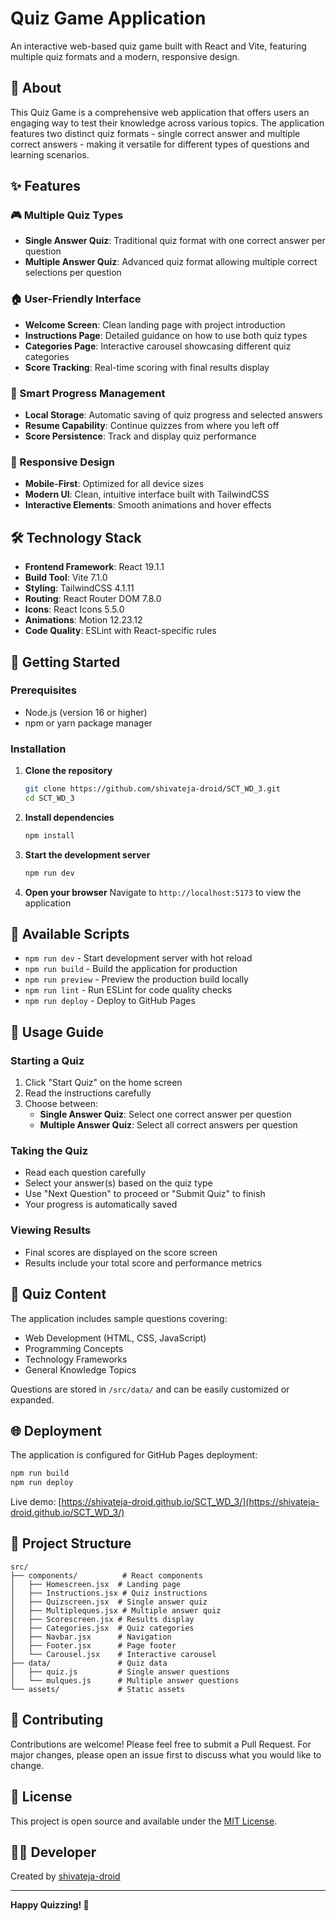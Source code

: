 # Quiz Game Application

An interactive web-based quiz game built with React and Vite, featuring multiple quiz formats and a modern, responsive design.

## 🎯 About

This Quiz Game is a comprehensive web application that offers users an engaging way to test their knowledge across various topics. The application features two distinct quiz formats - single correct answer and multiple correct answers - making it versatile for different types of questions and learning scenarios.

## ✨ Features

### 🎮 Multiple Quiz Types
- **Single Answer Quiz**: Traditional quiz format with one correct answer per question
- **Multiple Answer Quiz**: Advanced quiz format allowing multiple correct selections per question

### 🏠 User-Friendly Interface
- **Welcome Screen**: Clean landing page with project introduction
- **Instructions Page**: Detailed guidance on how to use both quiz types
- **Categories Page**: Interactive carousel showcasing different quiz categories
- **Score Tracking**: Real-time scoring with final results display

### 💾 Smart Progress Management
- **Local Storage**: Automatic saving of quiz progress and selected answers
- **Resume Capability**: Continue quizzes from where you left off
- **Score Persistence**: Track and display quiz performance

### 📱 Responsive Design
- **Mobile-First**: Optimized for all device sizes
- **Modern UI**: Clean, intuitive interface built with TailwindCSS
- **Interactive Elements**: Smooth animations and hover effects

## 🛠️ Technology Stack

- **Frontend Framework**: React 19.1.1
- **Build Tool**: Vite 7.1.0
- **Styling**: TailwindCSS 4.1.11
- **Routing**: React Router DOM 7.8.0
- **Icons**: React Icons 5.5.0
- **Animations**: Motion 12.23.12
- **Code Quality**: ESLint with React-specific rules

## 🚀 Getting Started

### Prerequisites
- Node.js (version 16 or higher)
- npm or yarn package manager

### Installation

1. **Clone the repository**
   ```bash
   git clone https://github.com/shivateja-droid/SCT_WD_3.git
   cd SCT_WD_3
   ```

2. **Install dependencies**
   ```bash
   npm install
   ```

3. **Start the development server**
   ```bash
   npm run dev
   ```

4. **Open your browser**
   Navigate to `http://localhost:5173` to view the application

## 📝 Available Scripts

- `npm run dev` - Start development server with hot reload
- `npm run build` - Build the application for production
- `npm run preview` - Preview the production build locally
- `npm run lint` - Run ESLint for code quality checks
- `npm run deploy` - Deploy to GitHub Pages

## 📖 Usage Guide

### Starting a Quiz
1. Click "Start Quiz" on the home screen
2. Read the instructions carefully
3. Choose between:
   - **Single Answer Quiz**: Select one correct answer per question
   - **Multiple Answer Quiz**: Select all correct answers per question

### Taking the Quiz
- Read each question carefully
- Select your answer(s) based on the quiz type
- Use "Next Question" to proceed or "Submit Quiz" to finish
- Your progress is automatically saved

### Viewing Results
- Final scores are displayed on the score screen
- Results include your total score and performance metrics

## 🎨 Quiz Content

The application includes sample questions covering:
- Web Development (HTML, CSS, JavaScript)
- Programming Concepts
- Technology Frameworks
- General Knowledge Topics

Questions are stored in `/src/data/` and can be easily customized or expanded.

## 🌐 Deployment

The application is configured for GitHub Pages deployment:

```bash
npm run build
npm run deploy
```

Live demo: [https://shivateja-droid.github.io/SCT_WD_3/](https://shivateja-droid.github.io/SCT_WD_3/)

## 📁 Project Structure

```
src/
├── components/          # React components
│   ├── Homescreen.jsx  # Landing page
│   ├── Instructions.jsx # Quiz instructions
│   ├── Quizscreen.jsx  # Single answer quiz
│   ├── Multipleques.jsx # Multiple answer quiz
│   ├── Scorescreen.jsx # Results display
│   ├── Categories.jsx  # Quiz categories
│   ├── Navbar.jsx      # Navigation
│   ├── Footer.jsx      # Page footer
│   └── Carousel.jsx    # Interactive carousel
├── data/               # Quiz data
│   ├── quiz.js         # Single answer questions
│   └── mulques.js      # Multiple answer questions
└── assets/             # Static assets
```

## 🤝 Contributing

Contributions are welcome! Please feel free to submit a Pull Request. For major changes, please open an issue first to discuss what you would like to change.

## 📄 License

This project is open source and available under the [MIT License](LICENSE).

## 👨‍💻 Developer

Created by [shivateja-droid](https://github.com/shivateja-droid)

---

**Happy Quizzing! 🎉**
